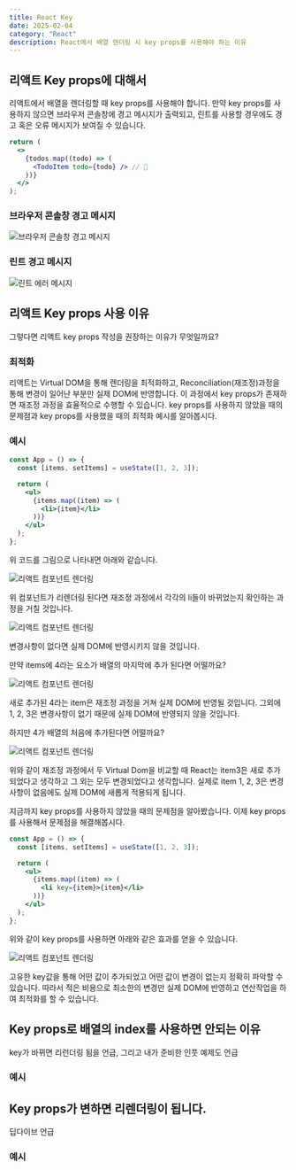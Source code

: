 ```yaml
---
title: React Key
date: 2025-02-04
category: "React"
description: React에서 배열 렌더링 시 key props를 사용해야 하는 이유
---
```


## 리액트 Key props에 대해서

리액트에서 배열을 렌더링할 때 key props를 사용해야 합니다. 만약 key props를 사용하지 않으면 브라우저 콘솔창에 경고 메시지가 출력되고, 린트를 사용할 경우에도 경고 혹은 오류 메시지가 보여질 수 있습니다.

```jsx
return (
  <>
    {todos.map((todo) => (
      <TodoItem todo={todo} /> // 🚫
    ))}
  </>
);
```

### 브라우저 콘솔창 경고 메시지

![브라우저 콘솔창 경고 메시지](/images/image.png)

### 린트 경고 메시지

![린트 에러 메시지](/images/image-1.png)

## 리액트 Key props 사용 이유

그렇다면 리액트 key props 작성을 권장하는 이유가 무엇일까요?

### 최적화

리액트는 Virtual DOM을 통해 렌더링을 최적화하고, Reconciliation(재조정)과정을 통해 변경이 일어난 부분만 실제 DOM에 반영합니다. 이 과정에서 key props가 존재하면 재조정 과정을 효율적으로 수행할 수 있습니다. key props를 사용하지 않았을 때의 문제점과 key props를 사용했을 때의 최적화 예시를 알아봅시다.

### 예시

```jsx
const App = () => {
  const [items, setItems] = useState([1, 2, 3]);

  return (
    <ul>
      {items.map((item) => (
        <li>{item}</li>
      ))}
    </ul>
  );
};
```

위 코드를 그림으로 나타내면 아래와 같습니다.

![리액트 컴포넌트 렌더링](/images/image3.png)

위 컴포넌트가 리렌더링 된다면 재조정 과정에서 각각의 li들이 바뀌었는지 확인하는 과정을 거칠 것입니다.

![리액트 컴포넌트 렌더링](/images/image4.png)

변경사항이 없다면 실제 DOM에 반영시키지 않을 것입니다.

만약 items에 4라는 요소가 배열의 마지막에 추가 된다면 어떨까요?

![리액트 컴포넌트 렌더링](/images/image5.png)

새로 추가된 4라는 item은 재조정 과정을 거쳐 실제 DOM에 반영될 것입니다. 그외에 1, 2, 3은 변경사항이 없기 때문에 실제 DOM에 반영되지 않을 것입니다.

하지만 4가 배열의 처음에 추가된다면 어떨까요?

![리액트 컴포넌트 렌더링](/images/image6.png)

위와 같이 재조정 과정에서 두 Virtual Dom을 비교할 때 React는 item3은 새로 추가되었다고 생각하고 그 외는 모두 변경되었다고 생각합니다. 실제로 item 1, 2, 3은 변경사항이 없음에도 실제 DOM에 새롭게 적용되게 됩니다.

지금까지 key props를 사용하지 않았을 때의 문제점을 알아봤습니다. 이제 key props를 사용해서 문제점을 해결해봅시다.

```jsx
const App = () => {
  const [items, setItems] = useState([1, 2, 3]);

  return (
    <ul>
      {items.map((item) => (
        <li key={item}>{item}</li>
      ))}
    </ul>
  );
};
```

위와 같이 key props를 사용하면 아래와 같은 효과를 얻을 수 있습니다.

![리액트 컴포넌트 렌더링](/images/image7.png)

고유한 key값을 통해 어떤 값이 추가되었고 어떤 값이 변경이 없는지 정확히 파악할 수 있습니다. 따라서 적은 비용으로 최소한의 변경만 실제 DOM에 반영하고 연산작업을 하여 최적화를 할 수 있습니다.

## Key props로 배열의 index를 사용하면 안되는 이유

key가 바뀌면 리런더링 됨을 언급, 그리고 내가 준비한 인풋 예제도 언급

### 예시

## Key props가 변하면 리렌더링이 됩니다.

딥다이브 언급

### 예시

